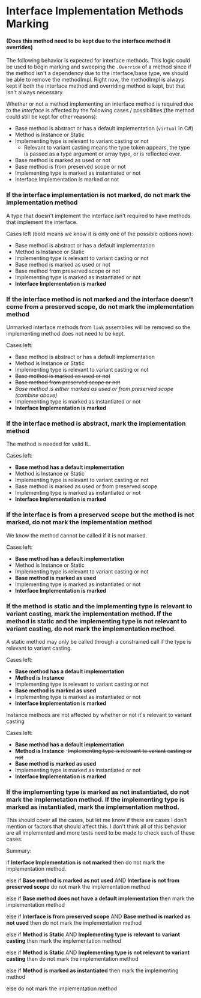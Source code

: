 # Interface Implementation Methods Marking
#### (Does this method need to be kept due to the interface method it overrides)

The following behavior is expected for interface methods. This logic could be used to begin marking and sweeping the `.Override` of a method since if the method isn't a dependency due to the interface/base type, we should be able to remove the methodImpl. Right now, the methodImpl is always kept if both the interface method and overriding method is kept, but that isn't always necessary.

Whether or not a method implementing an interface method is required due to the _interface_ is affected by the following cases / possibilities (the method could still be kept for other reasons):
- Base method is abstract or has a default implementation (`virtual` in C#)
- Method is Instance or Static
- Implementing type is relevant to variant casting or not
  - Relevant to variant casting means the type token appears, the type is passed as a type argument or array type, or is reflected over.
- Base method is marked as used or not
- Base method is from preserved scope or not
- Implementing type is marked as instantiated or not
- Interface Implementation is marked or not



### If the interface implementation is not marked, do not mark the implementation method
A type that doesn't implement the interface isn't required to have methods that implement the interface.

Cases left (bold means we know it is only one of the possible options now):
- Base method is abstract or has a default implementation
- Method is Instance or Static
- Implementing type is relevant to variant casting or not
- Base method is marked as used or not
- Base method from preserved scope or not
- Implementing type is marked as instantiated or not
- __Interface Implementation is marked__

### If the interface method is not marked and the interface doesn't come from a preserved scope, do not mark the implementation method
Unmarked interface methods from `link` assemblies will be removed so the implementing method does not need to be kept.

Cases left:
- Base method is abstract or has a default implementation
- Method is Instance or Static
- Implementing type is relevant to variant casting or not
- ~~Base method is marked as used or not~~
- ~~Base method from preserved scope or not~~
- _Base method is either marked as used or from preserved scope (combine above)_
- Implementing type is marked as instantiated or not
- __Interface Implementation is marked__

### If the interface method is abstract, mark the implementation method
The method is needed for valid IL.

Cases left:
- __Base method has a default implementation__
- Method is Instance or Static
- Implementing type is relevant to variant casting or not
- Base method is marked as used or from preserved scope
- Implementing type is marked as instantiated or not
- __Interface Implementation is marked__

### If the interface is from a preserved scope but the method is not marked, do not mark the implementation method
We know the method cannot be called if it is not marked.

Cases left:
- __Base method has a default implementation__
- Method is Instance or Static
- Implementing type is relevant to variant casting or not
- __Base method is marked as used__
- Implementing type is marked as instantiated or not
- __Interface Implementation is marked__

### If the method is static and the implementing type is relevant to variant casting, mark the implementation method. If the method is static and the implementing type is not relevant to variant casting, do not mark the implementation method.
A static method may only be called through a constrained call if the type is relevant to variant casting.

Cases left:
- __Base method has a default implementation__
- __Method is Instance__
- Implementing type is relevant to variant casting or not
- __Base method is marked as used__
- Implementing type is marked as instantiated or not
- __Interface Implementation is marked__

Instance methods are not affected by whether or not it's relevant to variant casting

Cases left:
- __Base method has a default implementation__
- __Method is Instance__
-~~Implementing type is relevant to variant casting or not~~
- __Base method is marked as used__
- Implementing type is marked as instantiated or not
- __Interface Implementation is marked__


### If the implementing type is marked as not instantiated, do not mark the implemetation method. If the implementing type is marked as instantiated, mark the implementation method.

This should cover all the cases, but let me know if there are cases I don't mention or factors that should affect this. I don't think all of this behavior are all implemented and more tests need to be made to check each of these cases.

Summary:

if __Interface Implementation is not marked__ then do not mark the implementation method.

else if __Base method is marked as not used__ AND __Interface is not from preserved scope__ do not mark the implementation method

else if __Base method does not have a default implementation__ then mark the implementation method

else if __Interface is from preserved scope__ AND __Base method is marked as not used__ then do not mark the implementation method

else if __Method is Static__ AND __Implementing type is relevant to variant casting__ then mark the implementation method

else if __Method is Static__ AND __Implementing type is not relevant to variant casting__ then do not mark the implementation method

else if __Method is marked as instantiated__ then mark the implementing method

else do not mark the implementation method
